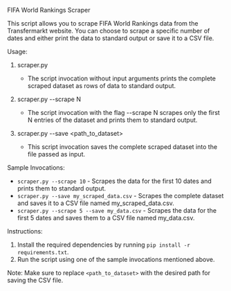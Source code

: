 FIFA World Rankings Scraper

This script allows you to scrape FIFA World Rankings data from the Transfermarkt website. You can choose to scrape a specific number of dates and either print the data to standard output or save it to a CSV file.

Usage:
1. scraper.py
   - The script invocation without input arguments prints the complete scraped dataset as rows of data to standard output.
   
2. scraper.py --scrape N
   - The script invocation with the flag --scrape N scrapes only the first N entries of the dataset and prints them to standard output.
   
3. scraper.py --save <path_to_dataset>
   - This script invocation saves the complete scraped dataset into the file passed as input.

Sample Invocations:
- `scraper.py --scrape 10` - Scrapes the data for the first 10 dates and prints them to standard output.
- `scraper.py --save my_scraped_data.csv` - Scrapes the complete dataset and saves it to a CSV file named my_scraped_data.csv.
- `scraper.py --scrape 5 --save my_data.csv` - Scrapes the data for the first 5 dates and saves them to a CSV file named my_data.csv.

Instructions:
1. Install the required dependencies by running `pip install -r requirements.txt`.
2. Run the script using one of the sample invocations mentioned above.

Note: Make sure to replace `<path_to_dataset>` with the desired path for saving the CSV file.
